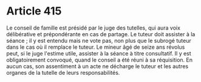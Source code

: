 # Article 415

Le conseil de famille est présidé par le juge des tutelles, qui aura voix délibérative et prépondérante en cas de partage.   Le tuteur doit assister à la séance ; il y est entendu mais ne vote pas, non plus que le subrogé tuteur dans le cas où il remplace le tuteur.   Le mineur âgé de seize ans révolus peut, si le juge l'estime utile, assister à la séance à titre consultatif. Il y est obligatoirement convoqué, quand le conseil a été réuni à sa réquisition.   En aucun cas, son assentiment à un acte ne décharge le tuteur et les autres organes de la tutelle de leurs responsabilités.